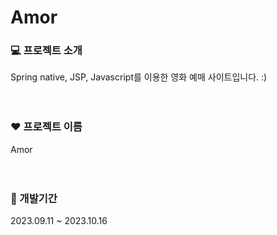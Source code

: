 # Amor


### 💻 프로젝트 소개
Spring native, JSP, Javascript를 이용한 영화 예매 사이트입니다. :)<br><br><br>


### ♥️ 프로젝트 이름
Amor<br><br><br>


### 📆 개발기간
2023.09.11 ~ 2023.10.16<br><br><br>
